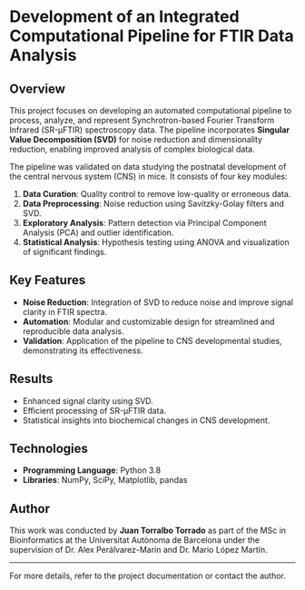 # Development of an Integrated Computational Pipeline for FTIR Data Analysis

## Overview

This project focuses on developing an automated computational pipeline to process, analyze, and represent Synchrotron-based Fourier Transform Infrared (SR-µFTIR) spectroscopy data. The pipeline incorporates **Singular Value Decomposition (SVD)** for noise reduction and dimensionality reduction, enabling improved analysis of complex biological data.

The pipeline was validated on data studying the postnatal development of the central nervous system (CNS) in mice. It consists of four key modules:
1. **Data Curation**: Quality control to remove low-quality or erroneous data.
2. **Data Preprocessing**: Noise reduction using Savitzky-Golay filters and SVD.
3. **Exploratory Analysis**: Pattern detection via Principal Component Analysis (PCA) and outlier identification.
4. **Statistical Analysis**: Hypothesis testing using ANOVA and visualization of significant findings.

## Key Features

- **Noise Reduction**: Integration of SVD to reduce noise and improve signal clarity in FTIR spectra.
- **Automation**: Modular and customizable design for streamlined and reproducible data analysis.
- **Validation**: Application of the pipeline to CNS developmental studies, demonstrating its effectiveness.

## Results

- Enhanced signal clarity using SVD.
- Efficient processing of SR-µFTIR data.
- Statistical insights into biochemical changes in CNS development.

## Technologies

- **Programming Language**: Python 3.8
- **Libraries**: NumPy, SciPy, Matplotlib, pandas

## Author

This work was conducted by **Juan Torralbo Torrado** as part of the MSc in Bioinformatics at the Universitat Autònoma de Barcelona under the supervision of Dr. Alex Perálvarez-Marín and Dr. Mario López Martín.

---
For more details, refer to the project documentation or contact the author.
